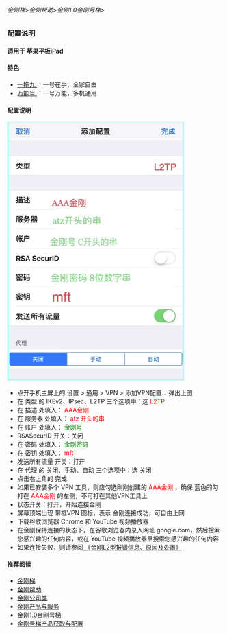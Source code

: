 ###### 金刚梯>金刚帮助>金刚1.0金刚号梯>
### 配置说明
#### 适用于 苹果平板iPad

#### 特色
  - [ 一拖九 ](https://github.com/a2zitpro/web/blob/master/onefornine.md)：一号在手，全家自由
  - [ 万能号 ](https://github.com/a2zitpro/web/blob/master/multipurposekkid.md)：一号万能，多机通用
 
#### 配置说明
![image](24491F5B-F762-4C61-AB73-50B2F409CF92.jpeg)
- 点开手机主屏上的 设置 > 通用 > VPN > 添加VPN配置… 弹出上图<br>
- 在 类型 的 IKEv2、IPsec、L2TP 三个选项中：选<font color="Red"> L2TP </font><br>
- 在 描述 处填入：<font color="Red"> AAA金刚 </font><br>
- 在 服务器 处填入：<font color="Red"> atz 开头的串 </font><br>
- 在 账户 处填入：<font color="Green"> 金刚号 </font><br>
- RSASecurID 开关：关闭<br>
- 在 密码 处填入：<font color="Green"> 金刚密码 </font><br>
- 在 密钥 处填入：<font color="Red"> mft </font><br>
- 发送所有流量 开关：打开<br>
- 在 代理 的 关闭、手动、自动 三个选项中：选 关闭<br>
- 点击右上角的 完成<br>
- 如果已安装多个 VPN 工具，则应勾选刚刚创建的<font color="Red"> AAA金刚 </font>，确保 蓝色的勾 打在<font color="Red"> AAA金刚 </font>的左侧，不可打在其他VPN工具上<br>
- 状态开关：打开，开始连接金刚<br>
- 屏幕顶端出现 带框VPN 图标，表示 金刚连接成功，可自由上网<br>
- 下载谷歌浏览器 Chrome 和 YouTube 视频播放器<br>
- 在金刚保持连接的状态下，在谷歌浏览器内录入网址 google.com，然后搜索您感兴趣的任何内容，或在 YouTube 视频播放器里搜索您感兴趣的任何内容<br>
- 如果连接失败，则请参阅[ 《金刚L2型报错信息、原因及处置》](https://github.com/a2zitpro/web/blob/master/errormessageofL2.md)





#### 推荐阅读
- [金刚梯](https://github.com/a2zitpro/web/blob/master/dlb.md)
- [金刚帮助](https://github.com/a2zitpro/web/blob/master/list_elpkkvpn.md)
- [金刚公司类](https://github.com/a2zitpro/web/blob/master/list_a2zitpro.md)
- [金刚产品与服务](https://github.com/a2zitpro/web/blob/master/list_kkproducts&services.md)
- [金刚1.0金刚号梯](https://github.com/a2zitpro/web/blob/master/list_helpkkvpn1.0.md)
- [金刚号梯产品获取与配置](https://github.com/a2zitpro/web/blob/master/list_kkproducts1.0.md)
